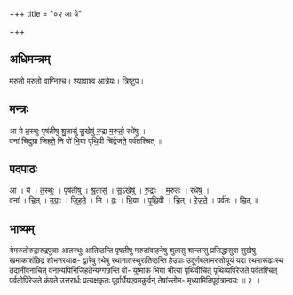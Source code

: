 +++
title = "०२ आ ये"

+++
## अधिमन्त्रम्
मरुतो मरुतो वाग्निश्च। श्यावाश्व आत्रेयः। त्रिष्टुप्।

## मन्त्रः
आ ये त॒स्थुः पृष॑तीषु श्रु॒तासु॑ सु॒खेषु॑ रु॒द्रा म॒रुतो॒ रथे॑षु ।  
वना॑ चिदुग्रा जिहते॒ नि वो॑ भि॒या पृ॑थि॒वी चि॑द्रेजते॒ पर्व॑तश्चित् ॥

## पदपाठः
आ । ये । त॒स्थुः । पृष॑तीषु । श्रु॒तासु॑ । सु॒ऽखेषु॑ । रु॒द्राः । म॒रुतः॑ । रथे॑षु ।  
वना॑ । चि॒त् । उ॒ग्राः॒ । जि॒ह॒ते॒ । नि । वः॒ । भि॒या । पृ॒थि॒वी । चि॒त् । रे॒ज॒ते॒ । पर्व॑तः । चि॒त् ॥

## भाष्यम्
येमरुतोरुद्रारुद्रपुत्राः आतस्थुः आतिष्ठन्ति पृषतीषु मरुतांवाहनेषु श्रुतासु श्रान्तासु प्रसिद्धासुवा सुखेषु खमाकाशंछिद्रं शोभनरथाक्ष- द्वारेषु रथेषु रथानातस्थुरातिष्ठन्ति हेउग्राः उदूर्णबलामरुतोयूयं यदा रथमारूढाःस्थ तदानींवनाचित् वनान्यपिनिजिहतेन्यग्गछन्ति वो- युष्माकं भिया भीत्या पृथिवीचित् पृथिव्यपिरेजते पर्वतश्चित् पर्वतोपिरेजते कंपते उत्तरार्धः प्रत्यक्षकृतः पूर्वार्धेयएवमकुर्वन् तेषांस्तोम- मृध्यामितिपूर्वत्रान्वयः ॥ २ ॥